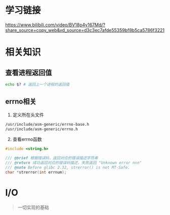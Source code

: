 # 学习链接
https://www.bilibili.com/video/BV18p4y167Md/?share_source=copy_web&vd_source=d3c3ec7afde55359bf8b5ca5786f3221

# 相关知识
## 查看进程返回值
```sh
echo $? # 返回上一个进程的返回值
```

## errno相关
1. 定义所在头文件
```sh
/usr/include/asm-generic/errno-base.h
/usr/include/asm-generic/errno.h
```
2. 查看errno函数
```c
#include <string.h>

/// @brief 根据错误码，返回对应的错误描述字符串
/// @return 成功返回对应的错误码描述，失败返回 "Unknown error nnn"
/// @note Before glibc 2.32, strerror() is not MT-Safe.
char *strerror(int errnum);
```


# I/O
> 一切实现的基础

